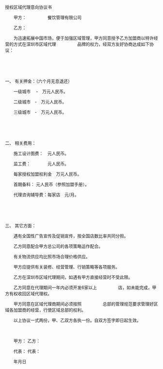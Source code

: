 



授权区域代理意向协议书



 

　　甲方：　　　　　餐饮管理有限公司

　　乙方：　　

　　为迅速拓展中国市场，便于加强区域管理，甲方同意授予乙方加盟商以特许经营的方式在深圳市区域代理　　　　　品牌的权力，经双方友好协商达成如下协议：

　　

　　

一、
有关押金：（六个月无息退还）

　　一级城市　 -　万元人民币。

　　二级城市　-　万元人民币。

　　三级城市　-　万元人民币。

　　

　　

二、
相关费用：

　　施工设计图费：　元人民币。

　　监工费：　　　　元人民币。

　　每家授权加盟权利金　万元人民币。

　　首期备料： 元人民币（参照加盟手册）。

　　代理咨询辅导费：每家店　元/月。

　　

　　

三、
其它方面：

　　遇有全国性广告宣传及促销宣传，按全国店数比率共同分担。

　　乙方同意配合甲方总公司的各项策略运作配合。

　　有关物流供应均比照市场合理价格供应。

　　甲方应提供有关装修、经营管理、行销策略等各项服务。

　　乙方在深圳市区域代理期间，如遇有甲方直接经营时不受此限。

　　乙方同意在代理期间一年内必须开发6家以上　　　　　店，如未能完成，甲方有权收回区域代理权。

　　甲方同意在区域代理商期间必须按照　　　　　总部的管理规范要求管理好区域各加盟商的经营，行使区域总部的权利。

　　以上协议一式两份，甲、乙双方各执一份。自双方签字即日起生效。　　

　　

　　甲方： 乙方：

　　代表： 代表：

　　年月日